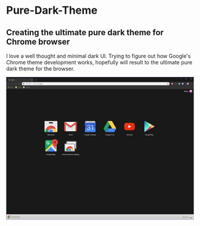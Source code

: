 # Pure-Dark-Theme
## Creating the ultimate pure dark theme for Chrome browser

I love a well thought and minimal dark UI. Trying to figure out how Google's Chrome theme development works, hopefully will result to the ultimate pure dark theme for the browser.

![Theme image](https://github.com/MhlsDev/Pure-Dark-Theme/blob/master/proj-images/Chrome.png)
